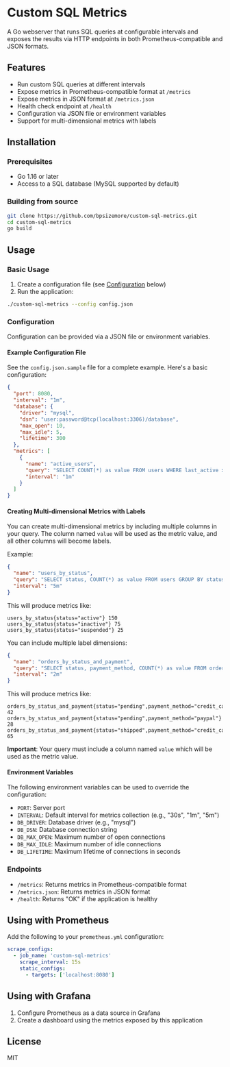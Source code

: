 # Custom SQL Metrics

A Go webserver that runs SQL queries at configurable intervals and exposes the results via HTTP endpoints in both Prometheus-compatible and JSON formats.

## Features

- Run custom SQL queries at different intervals
- Expose metrics in Prometheus-compatible format at `/metrics`
- Expose metrics in JSON format at `/metrics.json`
- Health check endpoint at `/health`
- Configuration via JSON file or environment variables
- Support for multi-dimensional metrics with labels

## Installation

### Prerequisites

- Go 1.16 or later
- Access to a SQL database (MySQL supported by default)

### Building from source

```bash
git clone https://github.com/bpsizemore/custom-sql-metrics.git
cd custom-sql-metrics
go build
```

## Usage

### Basic Usage

1. Create a configuration file (see [Configuration](#configuration) below)
2. Run the application:

```bash
./custom-sql-metrics --config config.json
```

### Configuration

Configuration can be provided via a JSON file or environment variables.

#### Example Configuration File

See the `config.json.sample` file for a complete example. Here's a basic configuration:

```json
{
  "port": 8080,
  "interval": "1m",
  "database": {
    "driver": "mysql",
    "dsn": "user:password@tcp(localhost:3306)/database",
    "max_open": 10,
    "max_idle": 5,
    "lifetime": 300
  },
  "metrics": [
    {
      "name": "active_users",
      "query": "SELECT COUNT(*) as value FROM users WHERE last_active > DATE_SUB(NOW(), INTERVAL 15 MINUTE)",
      "interval": "1m"
    }
  ]
}
```

#### Creating Multi-dimensional Metrics with Labels

You can create multi-dimensional metrics by including multiple columns in your query. The column named `value` will be used as the metric value, and all other columns will become labels.

Example:

```json
{
  "name": "users_by_status",
  "query": "SELECT status, COUNT(*) as value FROM users GROUP BY status",
  "interval": "5m"
}
```

This will produce metrics like:

```
users_by_status{status="active"} 150
users_by_status{status="inactive"} 75
users_by_status{status="suspended"} 25
```

You can include multiple label dimensions:

```json
{
  "name": "orders_by_status_and_payment",
  "query": "SELECT status, payment_method, COUNT(*) as value FROM orders GROUP BY status, payment_method",
  "interval": "2m"
}
```

This will produce metrics like:

```
orders_by_status_and_payment{status="pending",payment_method="credit_card"} 42
orders_by_status_and_payment{status="pending",payment_method="paypal"} 28
orders_by_status_and_payment{status="shipped",payment_method="credit_card"} 65
```

**Important**: Your query must include a column named `value` which will be used as the metric value.

#### Environment Variables

The following environment variables can be used to override the configuration:

- `PORT`: Server port
- `INTERVAL`: Default interval for metrics collection (e.g., "30s", "1m", "5m")
- `DB_DRIVER`: Database driver (e.g., "mysql")
- `DB_DSN`: Database connection string
- `DB_MAX_OPEN`: Maximum number of open connections
- `DB_MAX_IDLE`: Maximum number of idle connections
- `DB_LIFETIME`: Maximum lifetime of connections in seconds

### Endpoints

- `/metrics`: Returns metrics in Prometheus-compatible format
- `/metrics.json`: Returns metrics in JSON format
- `/health`: Returns "OK" if the application is healthy

## Using with Prometheus

Add the following to your `prometheus.yml` configuration:

```yaml
scrape_configs:
  - job_name: 'custom-sql-metrics'
    scrape_interval: 15s
    static_configs:
      - targets: ['localhost:8080']
```

## Using with Grafana

1. Configure Prometheus as a data source in Grafana
2. Create a dashboard using the metrics exposed by this application

## License

MIT
